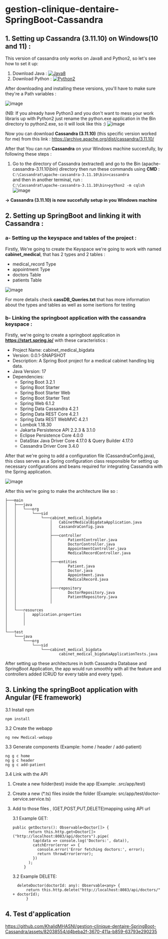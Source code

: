 # gestion-clinique-dentaire-SpringBoot-Cassandra

## 1. Setting up Cassandra (3.11.10) on Windows(10 and 11) :

This version of cassandra only works on Java8 and Python2, so let's see how to set it up:
 
1. Download Java : [![Java8](https://img.shields.io/badge/Java-jdk8-007396.svg)](https://adoptium.net/fr/temurin/archive/?version=8)
2. Download Python : [![Python2](https://img.shields.io/badge/Python-3776AB?style=for-the-badge&logo=python&logoColor=white)](https://www.python.org/ftp/python/2.0/BeOpen-Python-2.0.exe)


After downloading and installing these versions, you'll have to make sure they're a Path variables : 

![image](https://github.com/KhalidMHASNI/gestion-clinique-dentaire-SpringBoot-Cassandra/assets/82038554/7875ef26-a08b-4293-ae97-78337db652fe)

(NB: If you already have Python3 and you don't want to mess your work libraris up with Python2 just rename the python.exe application in the Bin directory to python2.exe, so it will look like this :)
![image](https://github.com/KhalidMHASNI/gestion-clinique-dentaire-SpringBoot-Cassandra/assets/82038554/60c7eb6d-9e3d-49e7-acd3-90c2f9bfefe1)

Now you can download **Cassandra (3.11.10)** (this specific version worked for me) from this link : https://archive.apache.org/dist/cassandra/3.11.10/

After that You can run **Cassandra** on your Windows machine succesfully, by following these steps :
1. Go to the directory of Cassandra (extracted) and go to the Bin (apache-cassandra-3.11.10\bin\) directory then run these commands using **CMD** :<br>
  ```C:\Cassandrat\apache-cassandra-3.11.10\bin>cassandra```<br>
and then in another terminal, run :<br>
  ```C:\Cassandrat\apache-cassandra-3.11.10\bin>python2 -m cqlsh```<br>
![image](https://github.com/KhalidMHASNI/gestion-clinique-dentaire-SpringBoot-Cassandra/assets/82038554/24f4f4e8-a4c6-45ea-8098-5e75f880817d)


**-> Cassandra (3.11.10) is now succefully setup in you Windows machine**

## 2. Setting up SpringBoot and linking it with Cassandra :

### a- Setting up the keyspace and tables of the project :

Firstly, We're going to create the Keyspace we're going to work with named **cabinet_medical**, that has 2 types and 2 tables :

  * medical_record Type
  * appointment Type
  * doctors Table
  * patients Table

![image](https://github.com/KhalidMHASNI/gestion-clinique-dentaire-SpringBoot-Cassandra/assets/82038554/bb7700fe-3005-4721-9e5d-546de41712d3)
    
For more details check **cassDB_Queries.txt** that has more information about the types and tables as well as some isertions for testing

### b- Linking the springboot application with the cassandra keyspace :
Firstly, we're going to create a springboot application in **https://start.spring.io/** with these caracteristics :
* Project Name: cabinet_medical_bigdata
* Version: 0.0.1-SNAPSHOT
* Description: A Spring Boot project for a medical cabinet handling big data.
* Java Version: 17
* Dependencies:
    * Spring Boot 3.2.1
    * Spring Boot Starter
    * Spring Boot Starter Web
    * Spring Boot Starter Test
    * Spring Web 6.1.2
    * Spring Data Cassandra 4.2.1
    * Spring Data REST Core 4.2.1
    * Spring Data REST WebMVC 4.2.1
    * Lombok 1.18.30
    * Jakarta Persistence API 2.2.3 & 3.1.0
    * Eclipse Persistence Core 4.0.0
    * DataStax Java Driver Core 4.17.0 & Query Builder 4.17.0
    * Cassandra Driver Core 3.4.0

 After that we're going to add a configuration file (CassandraConfig.java), this class serves as a Spring configuration class responsible for setting up necessary configurations and beans required for integrating Cassandra with the Spring application. 

![image](https://github.com/KhalidMHASNI/gestion-clinique-dentaire-SpringBoot-Cassandra/assets/82038554/998662ce-e6c4-4bc4-a02b-d17ae2682b46)

After this we're going to make the architecture like so : 

    ├───main
    │   ├───java
    │   │   └───org
    │   │       └───sid
    │   │           └───cabinet_medical_bigdata
    │   │               │   CabinetMedicalBigdataApplication.java
    │   │               │   CassandraConfig.java
    │   │               │   
    │   │               ├───controller
    │   │               │       PatientController.java
    │   │               │       DoctorController.java
    │   │               │       AppointmentController.java
    │   │               │       MedicalRecordController.java
    │   │               │       
    │   │               ├───entities
    │   │               │       Patient.java
    │   │               │       Doctor.java
    │   │               │       Appointment.java
    │   │               │       MedicalRecord.java
    │   │               │       
    │   │               ├───repository
    │   │               │       DoctorRepository.java
    │   │               │       PatientRepository.java
    │   │               │       
    │   │                           
    │   └───resources
    │       │   application.properties
    │       │   
    │       │       
    │               
    └───test
        └───java
            └───org
                └───sid
                    └───cabinet_medical_bigdata
                            cabinet_medical_bigdataApplicationTests.java
                            
After setting up these architectures in both Cassandra Database and SpringBoot Application, the app would run smoothly with all the feature and controllers added (CRUD for every table and every type).

## 3. Linking the springBoot application with Angular (FE framework)

3.1 Install npm  

    npm install 
    
3.2 Create the webapp

    ng new Medical-webapp

3.3 Generate components (Example: home / header / add-patient)

    ng g c home 
    ng g c header
    ng g c add-patient

3.4 Link with the API 

  1. Create a new folder(test) inside the app (Example: .src/app/test)

  2. Create a new (*.ts) files inside the folder (Example: src/app/test/doctor-service.service.ts)

  3. Add to those files , (GET,POST,PUT,DELETE)mapping using API url

     3.1 Example GET:
       
         public getDoctors(): Observable<Doctor[]> {
                return this.http.get<Doctor[]>("http://localhost:8083/api/doctors").pipe(
                  tap(data => console.log('Doctors:', data)),
                  catchError(error => {
                    console.error('Error fetching doctors:', error);
                    return throwError(error);
                  })
                );
              }
     
     3.2 Example DELETE:
       
           deleteDoctor(doctorId: any): Observable<any> {
               return this.http.delete("http://localhost:8083/api/doctors/" + doctorId);
               } 

## 4. Test d'application


https://github.com/KhalidMHASNI/gestion-clinique-dentaire-SpringBoot-Cassandra/assets/82038554/d4beba2f-3670-411a-b859-63793e290235


